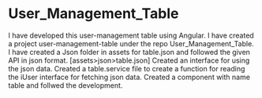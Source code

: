 # User_Management_Table
I have developed this user-management table using Angular. 
I have created a project user-management-table under the repo User_Management_Table.
I have created a Json folder in assets for table.json and followed the given API in json format. [assets>json>table.json]
Created an interface for using the json data.
Created a table.service file to create a function for reading the iUser interface for fetching json data.
Created a component with name table and follwed the development.
